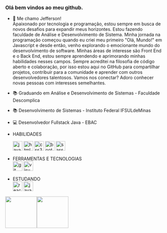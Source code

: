 ### Olá bem vindos ao meu github. 


- 👋 Me chamo Jefferson!<br/>
Apaixonado por tecnologia e programação, estou sempre em busca de novos desafios para expandir meus horizontes.
Estou fazendo faculdade de Análise e Desenvolvimento de Sistema. Minha jornada na programação começou quando eu criei meu primeiro "Olá, Mundo!" em Javascript e desde então, venho explorando o emocionante mundo do desenvolvimento de software.
Minhas áreas de interesse são Front End e o Back End, estou sempre aprendendo e aprimorando minhas habilidades nesses campos.
Sempre acreditei na filosofia de código aberto e colaboração, por isso estou aqui no GitHub para compartilhar projetos, contribuir para a comunidade e aprender com outros desenvolvedores talentosos.
Vamos nos conectar? Adoro conhecer novas pessoas com interesses semelhantes. 

- 📚 Graduando em Análise e Desenvolvimento de Sistemas - Faculdade Descomplica
- 📚 Desenvolvimento de Sistemas - Instituto Federal IFSULdeMinas
- 💻 Desenvolvedor Fullstack Java - EBAC


- HABILIDADES <br/>
     <div display="inline">
       <img width="30" height="30" src="https://img.icons8.com/color/48/javascript--v1.png" alt="javascript--v1"/> 
       <img width="30" height="30" src="https://img.icons8.com/color/48/html-5--v1.png" alt="html-5--v1"/> 
       <img width="30" height="30" src="https://img.icons8.com/color/48/css3.png" alt="css3"/> 
       <img width="30" height="30" src="https://img.icons8.com/color/48/bootstrap.png" alt="bootstrap"/> 
       <img width="30" height="30" src="https://img.icons8.com/color/48/sass.png" alt="sass"/>
    </div>
  
- FERRAMENTAS E TECNOLOGIAS <br/>
  <img width="30" height="30" src="https://img.icons8.com/color/48/git.png" alt="git"/> <img width="30" height="30" src="https://img.icons8.com/fluency/48/visual-studio.png" alt="visual-studio"/>
- ESTUDANDO <br/>
  <img width="30" height="30" src="https://img.icons8.com/office/40/react.png" alt="react"/>
  <img width="30" height="30" src="https://img.icons8.com/color/48/java-coffee-cup-logo--v1.png" alt="java-coffee-cup-logo--v1"/>
          

<a href="https://www.adamalston.com/"><img height="100px" src="https://github-readme-stats.vercel.app/api?username=jeffersoncabraal&hide_title=true&hide_border=true&show_icons=true&include_all_commits=true&count_private=true&line_height=21&text_color=000&icon_color=000&bg_color=0,ea6161,ffc64d,fffc4d,52fa5a&theme=graywhite" /><img height="100px" src="https://github-readme-stats.vercel.app/api/top-langs/?username=jeffersoncabraal&hide=html&hide_title=true&hide_border=true&layout=compact&langs_count=6&exclude_repo=comp426,Redventures-Movie-Quotes&text_color=000&icon_color=fff&bg_color=0,52fa5a,4dfcff,c64dff&theme=graywhite" /></a>





